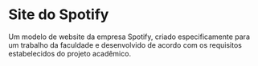 # Site do Spotify
Um modelo de website da empresa Spotify, criado especificamente para um trabalho da faculdade e desenvolvido de acordo com os requisitos estabelecidos do projeto acadêmico.
